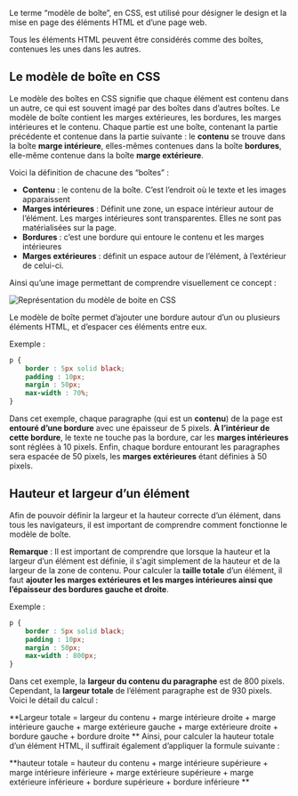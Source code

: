 Le terme “modèle de boîte”, en CSS, est utilisé pour désigner le design et la mise en page des éléments HTML et d’une page web. 

Tous les éléments HTML peuvent être considérés comme des boîtes, contenues les unes dans les autres. 

## Le modèle de boîte en CSS

Le modèle des boîtes en CSS signifie que chaque élément est contenu dans un autre, ce qui est souvent imagé par des boîtes dans d’autres boîtes. Le modèle de boîte contient les marges extérieures, les bordures, les marges intérieures et le contenu. Chaque partie est une boîte, contenant la partie précédente et contenue dans la partie suivante : le **contenu** se trouve dans la boîte **marge intérieure**, elles-mêmes contenues dans la boîte **bordures**, elle-même contenue dans la boîte **marge extérieure**.

Voici la définition de chacune des “boîtes” :

- **Contenu** : le contenu de la boîte. C’est l’endroit où le texte et les images apparaissent
- **Marges intérieures** : Définit une zone, un espace intérieur autour de l’élément. Les marges intérieures sont transparentes. Elles ne sont pas matérialisées sur la page. 
- **Bordures** : c’est une bordure qui entoure le contenu et les marges intérieures
- **Marges extérieures** : définit un espace autour de l’élément, à l’extérieur de celui-ci.

Ainsi qu’une image permettant de comprendre visuellement ce concept :

![Représentation du modèle de boite en CSS](https://raw.githubusercontent.com/Microleadoff/content/master/lang/fr/courses/D%C3%A9veloppement%20G%C3%A9n%C3%A9rique/CSS/courses/0100%20-%20Mod%C3%A8le%20de%20boite/images/image1.jpg)

Le modèle de boîte permet d’ajouter une bordure autour d’un ou plusieurs éléments HTML, et d’espacer ces éléments entre eux.

Exemple :

```css
p {
    border : 5px solid black;
    padding : 10px;
    margin : 50px;
    max-width : 70%;
}
```

Dans cet exemple, chaque paragraphe (qui est un **contenu**) de la page est **entouré d’une bordure** avec une épaisseur de 5 pixels. **À l’intérieur de cette bordure**, le texte ne touche pas la bordure, car les **marges intérieures** sont réglées à 10 pixels. Enfin, chaque bordure entourant les paragraphes sera espacée de 50 pixels, les **marges extérieures** étant définies à 50 pixels.

## Hauteur et largeur d’un élément 

Afin de pouvoir définir la largeur et la hauteur correcte d’un élément, dans tous les navigateurs, il est important de comprendre comment fonctionne le modèle de boîte. 

__Remarque__ : Il est important de comprendre que lorsque la hauteur et la largeur d’un élément est définie, il s'agit simplement de la hauteur et de la largeur de la zone de contenu. Pour calculer la **taille totale** d’un élément, il faut **ajouter les marges extérieures et les marges intérieures ainsi que l’épaisseur des bordures gauche et droite**. 

Exemple :

```css
p {
    border : 5px solid black;
    padding : 10px;
    margin : 50px;
    max-width : 800px;
}
```

Dans cet exemple, la **largeur du contenu du paragraphe** est de 800 pixels. Cependant, la **largeur totale** de l’élément paragraphe est de 930 pixels. Voici le détail du calcul :

**Largeur totale = largeur du contenu + marge intérieure droite + marge intérieure gauche + marge extérieure gauche + marge extérieure droite + bordure gauche + bordure droite
**
Ainsi, pour calculer la hauteur totale d’un élément HTML, il suffirait également d’appliquer la formule suivante :

**hauteur totale = hauteur du contenu + marge intérieure supérieure + marge intérieure inférieure + marge extérieure supérieure + marge extérieure inférieure + bordure supérieure + bordure inférieure
**